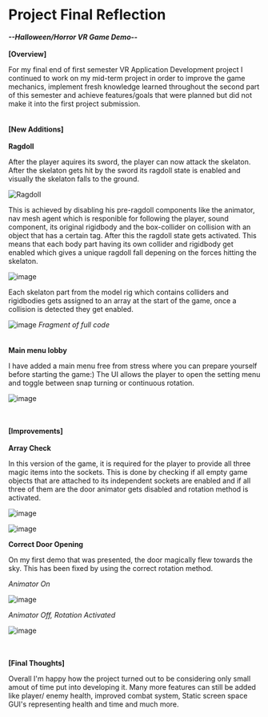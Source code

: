 # Project Final Reflection

***--Halloween/Horror VR Game Demo--***
<br/>
<br/>
**[Overview]**

For my final end of first semester VR Application Development project I continued to work on my mid-term project in order to improve the game mechanics, implement fresh knowledge learned throughout the second part of this semester and achieve features/goals that were planned but did not make it into the first project submission.
<br/>
<br/>
<br/>
**[New Additions]**
<br/>
<br/>
**Ragdoll**

After the player aquires its sword, the player can now attack the skelaton. After the skelaton gets hit by the sword its ragdoll state is enabled and visually the skelaton falls to the ground.

![Ragdoll](https://user-images.githubusercontent.com/90252845/205978485-ba54ce67-89a8-4f14-91ec-4d56fae22eb0.gif)

This is achieved by disabling his pre-ragdoll components like the animator, nav mesh agent which is responible for following the player, sound component, its original rigidbody and the box-collider on collision with an object that has a certain tag. After this the ragdoll state gets activated. This means that each body part having its own collider and rigidbody get enabled which gives a unique ragdoll fall depening on the forces hitting the skelaton.

![image](https://user-images.githubusercontent.com/90252845/205996509-c5e03be6-d7f6-4e0e-acd6-80ceca1d86e2.png)

Each skelaton part from the model rig which contains colliders and rigidbodies gets assigned to an array at the start of the game, once a collision is detected they get enabled.

![image](https://user-images.githubusercontent.com/90252845/205999588-d2fd353f-31e1-4a6e-af5c-47c5d99633ce.png)
*Fragment of full code*
<br/>
<br/>
<br/>
**Main menu lobby**

I have added a main menu free from stress where you can prepare yourself before starting the game:)
The UI allows the player to open the setting menu and toggle between snap turning or continuous rotation.

![image](https://user-images.githubusercontent.com/90252845/205979463-3065483f-d50c-4576-b022-3badd9d20555.png)
<br/>
<br/>
<br/>

**[Improvements]**
<br/>
<br/>
**Array Check**

In this version of the game, it is required for the player to provide all three magic items into the sockets. This is done by checking if all empty game objects that are attached to its independent sockets are enabled and if all three of them are the door animator gets disabled and rotation method is activated.

![image](https://user-images.githubusercontent.com/90252845/205995285-480e6f7f-5666-4222-8e5d-2004c0abeb6f.png)

![image](https://user-images.githubusercontent.com/90252845/206006568-58c157fc-4623-4755-8419-112a0bbf63dc.png)

**Correct Door Opening**

On my first demo that was presented, the door magically flew towards the sky. This has been fixed by using the correct rotation method.

*Animator On*

![image](https://user-images.githubusercontent.com/90252845/205994840-4e9aff49-a256-487a-937f-73b342d4136c.png)

*Animator Off, Rotation Activated*

![image](https://user-images.githubusercontent.com/90252845/205994942-8d118747-7578-42af-81fa-0fe562c3852e.png)
<br/>
<br/>
<br/>

**[Final Thoughts]**

Overall I'm happy how the project turned out to be considering only small amout of time put into developing it. Many more features can still be added like player/ enemy health, improved combat system, Static screen space GUI's representing health and time and much more.

